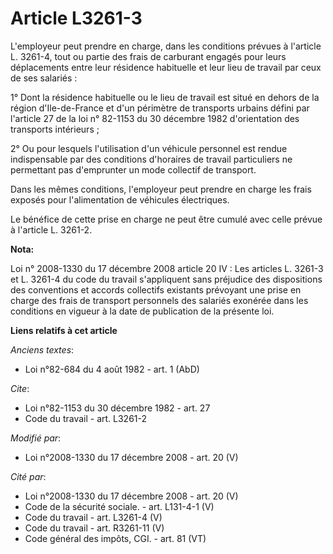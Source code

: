# Article L3261-3

L'employeur peut prendre en charge, dans les conditions prévues à l'article L. 3261-4, tout ou partie des frais de carburant
engagés pour leurs déplacements entre leur résidence habituelle et leur lieu de travail par ceux de ses salariés : 

1° Dont la résidence habituelle ou le lieu de travail est situé en dehors de la région d'Ile-de-France et d'un périmètre de
transports urbains défini par l'article 27 de la loi n° 82-1153 du 30 décembre 1982 d'orientation des transports
intérieurs ; 

2° Ou pour lesquels l'utilisation d'un véhicule personnel est rendue indispensable par des conditions d'horaires de travail
particuliers ne permettant pas d'emprunter un mode collectif de transport. 

Dans les mêmes conditions, l'employeur peut prendre en charge les frais exposés pour l'alimentation de véhicules
électriques. 

Le bénéfice de cette prise en charge ne peut être cumulé avec celle prévue à l'article L. 3261-2.

**Nota:**

Loi n° 2008-1330 du 17 décembre 2008 article 20 IV : Les articles L. 3261-3 et L. 3261-4 du code du travail s'appliquent sans
préjudice des dispositions des conventions et accords collectifs existants prévoyant une prise en charge des frais de
transport personnels des salariés exonérée dans les conditions en vigueur à la date de publication de la présente loi.

**Liens relatifs à cet article**

_Anciens textes_:

  - Loi n°82-684 du 4 août 1982 - art. 1 (AbD)

_Cite_:

  - Loi n°82-1153 du 30 décembre 1982 - art. 27
  - Code du travail - art. L3261-2

_Modifié par_:

  - Loi n°2008-1330 du 17 décembre 2008 - art. 20 (V)

_Cité par_:

  - Loi n°2008-1330 du 17 décembre 2008 - art. 20 (V)
  - Code de la sécurité sociale. - art. L131-4-1 (V)
  - Code du travail - art. L3261-4 (V)
  - Code du travail - art. R3261-11 (V)
  - Code général des impôts, CGI. - art. 81 (VT)

